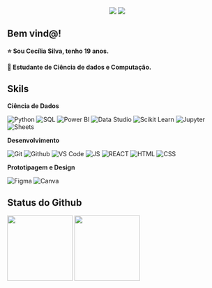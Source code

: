 <div align="center">
    <a href="https://www.linkedin.com/in/ceciliasilvads/" target="_blank"><img src="https://img.shields.io/badge/-LinkedIn-0e76a8?style=for-the-badge&logo=linkedin&logoColor=white" target="_blank"></a>
  <a href="https://www.kaggle.com/cecliasdesouza" target="_blank"><img src="https://img.shields.io/badge/-Kaggle-0e76a8?style=for-the-badge&logo=Kaggle&logoColor=white" target="_blank"></a>  
</div>

## Bem vind@!

**⭐ Sou Cecília Silva, tenho 19 anos.**

**🚀 Estudante de Ciência de dados e Computação.**

## Skils

**Ciência de Dados**

![Python](https://img.shields.io/badge/-Python-black?style=flat-square&logo=Python)
![SQL](https://img.shields.io/badge/-SQL-black?style=flat-square&logo=sql)
![Power BI](https://img.shields.io/badge/-Power%20BI-black?style=flat-square&logo=Power-BI)
![Data Studio](https://img.shields.io/badge/-Data%20Studio-black?style=flat-square&logo=google)
![Scikit Learn](https://img.shields.io/badge/-Scikit%20Learn-black?style=flat-square&logo=scikit-learn)
![Jupyter](https://img.shields.io/badge/-Jupyter-black?style=flat-square&logo=Jupyter)
![Sheets](https://img.shields.io/badge/-Sheets-black?logoColor=green&style=flat-square&logo=GoogleSheets)

**Desenvolvimento**

![Git](https://img.shields.io/badge/-Git-black?style=flat-square&logo=Git)
![Github](https://img.shields.io/badge/-Github-black?style=flat-square&logo=Github)
![VS Code](https://img.shields.io/badge/-VS%20Code-black?logoColor=blue&style=flat-square&logo=visual-studio-code)
![JS](https://img.shields.io/badge/-Java%20Script-black?style=flat-square&logo=javascript)
![REACT](https://img.shields.io/badge/-React%20JS-black?style=flat-square&logo=react)
![HTML](https://img.shields.io/badge/-HTML5-black?style=flat-square&logo=html5)
![CSS](https://img.shields.io/badge/-CSS-black?logoColor=blue&style=flat-square&logo=css3)

**Prototipagem e Design**

![Figma](https://img.shields.io/badge/-Figma-black?style=flat-square&logo=Figma)
![Canva](https://img.shields.io/badge/-Canva-black?style=flat-square&logo=Canva)

## Status do Github
<div align="start">
  <img height="150em" src = "https://github-readme-stats.vercel.app/api?username=ceciliasilvads&show_icons=true&theme=dark">
  <img height="150em" src = "https://github-readme-stats.vercel.app/api/top-langs/?username=ceciliasilvads&show_icons=true&layout=compact&langs_count=7&theme=dark"/>
</div>
